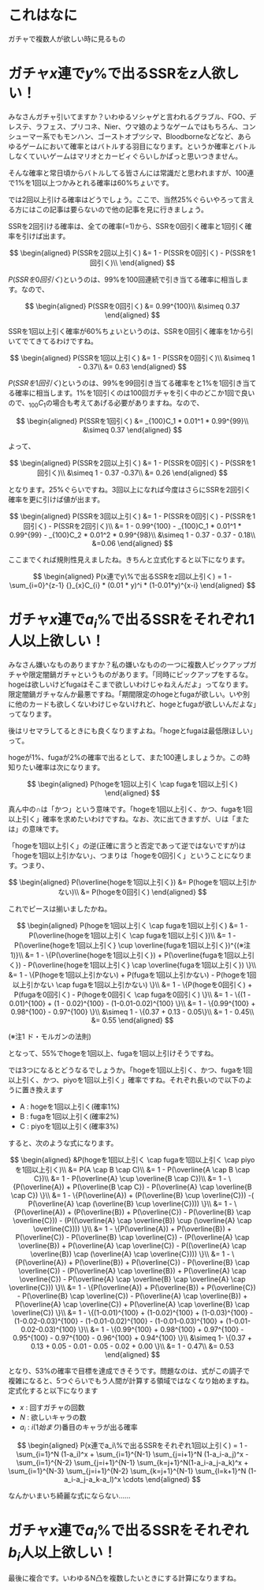 # これはなに

ガチャで複数人が欲しい時に見るもの

# ガチャ$x$連で$y$%で出るSSRを$z$人欲しい！

みなさんガチャ引いてますか？いわゆるソシャゲと言われるグラブル、FGO、デレステ、ラフェス、プリコネ、Nier、ウマ娘のようなゲームではもちろん、コンシューマー系でもモンハン、ゴーストオブツシマ、Bloodborneなどなど、あらゆるゲームにおいて確率とはバトルする羽目になります。というか確率とバトルしなくていいゲームはマリオとカービィぐらいしかぱっと思いつきません。

そんな確率と常日頃からバトルしてる皆さんには常識だと思われますが、100連で1%を1回以上つかみとれる確率は60%ちょいです。

では2回以上引ける確率はどうでしょう。ここで、当然25%ぐらいやろって言える方にはこの記事は要らないので他の記事を見に行きましょう。

SSRを2回引ける確率は、全ての確率(=1)から、SSRを0回引く確率と1回引く確率を引けば出ます。

$$
\begin{aligned}
	P(SSRを2回以上引く) &= 1 - P(SSRを0回引く) - P(SSRを1回引く)\\
\end{aligned}
$$

$P(SSRを0回引く)$というのは、99%を100回連続で引き当てる確率に相当します。なので、

$$
\begin{aligned}
	P(SSRを0回引く) &= 0.99^{100}\\
	&\simeq 0.37
\end{aligned}
$$

SSRを1回以上引く確率が60%ちょいというのは、SSRを0回引く確率を1から引いてでてきてるわけですね。

$$
\begin{aligned}
	P(SSRを1回以上引く) &= 1 - P(SSRを0回引く)\\
	&\simeq 1 - 0.37\\
	&= 0.63
\end{aligned}
$$

$P(SSRを1回引く)$というのは、99%を99回引き当てる確率をと1%を1回引き当てる確率に相当します。1%を1回引くのは100回ガチャを引く中のどこか1回で良いので、$_{100}C_1$の場合も考えてあげる必要がありますね。なので、

$$
\begin{aligned}
	P(SSRを1回引く) &= _{100}C_1 * 0.01^1 * 0.99^{99}\\
	&\simeq 0.37
\end{aligned}
$$

よって、

$$
\begin{aligned}
	P(SSRを2回以上引く) &= 1 - P(SSRを0回引く) - P(SSRを1回引く)\\
	&\simeq 1 - 0.37 -0.37\\
	&= 0.26
\end{aligned}
$$

となります。25%ぐらいですね。3回以上になれば今度はさらにSSRを2回引く確率を更に引けば値が出ます。

$$
\begin{aligned}
	P(SSRを3回以上引く) &= 1 - P(SSRを0回引く) - P(SSRを1回引く) - P(SSRを2回引く)\\
	&= 1 - 0.99^{100} - _{100}C_1 * 0.01^1 * 0.99^{99} - _{100}C_2 * 0.01^2 * 0.99^{98}\\
	&\simeq 1 - 0.37 - 0.37 - 0.18\\
	&=0.06
\end{aligned}
$$

ここまでくれば規則性見えましたね。きちんと立式化すると以下になります。

$$
\begin{aligned}
	P(x連でy\%で出るSSRをz回以上引く) = 1 - \sum_{i=0}^{z-1} {}_{x}C_{i} * (0.01 * y)^i * (1-0.01*y)^{x-i}
\end{aligned}
$$

# ガチャ$x$連で$a_i$%で出るSSRをそれぞれ1人以上欲しい！

みなさん嫌いなものありますか？私の嫌いなものの一つに複数人ピックアップガチャや限定闇鍋ガチャというものがあります。「同時にピックアップをするな。hogeは欲しいけどfugaはそこまで欲しいわけじゃねえんだよ」ってなります。限定闇鍋ガチャなんか最悪ですね。「期間限定のhogeとfugaが欲しい。いや別に他のカードも欲しくないわけじゃないけれど、hogeとfugaが欲しいんだよな」ってなります。

後はリセマラしてるときにも良くなりますよね。「hogeとfugaは最低限ほしい」って。

hogeが1%、fugaが2%の確率で出るとして、また100連しましょうか。この時知りたい確率は次になります。

$$
\begin{aligned}
	P(hogeを1回以上引く \cap fugaを1回以上引く)
\end{aligned}
$$

真ん中の$\cap$は「かつ」という意味です。「hogeを1回以上引く、かつ、fugaを1回以上引く」確率を求めたいわけですね。なお、次に出てきますが、$\cup$は「または」の意味です。

「hogeを1回以上引く」の逆(正確に言うと否定であって逆ではないですが)は「hogeを1回以上引かない」、つまりは「hogeを0回引く」ということになります。つまり、

$$
\begin{aligned}
	P(\overline{hogeを1回以上引く}) &= P(hogeを1回以上引かない)\\
	&= P(hogeを0回引く)
\end{aligned}
$$

これでピースは揃いましたかね。

$$
\begin{aligned}
	P(hogeを1回以上引く \cap fugaを1回以上引く) &= 1 - P(\overline{hogeを1回以上引く \cap fugaを1回以上引く})\\
	&= 1 - P(\overline{hogeを1回以上引く} \cup \overline{fugaを1回以上引く})^{(※注1)}\\
	&= 1 - \{P(\overline{hogeを1回以上引く}) + P(\overline{fugaを1回以上引く}) - P(\overline{hogeを1回以上引く} \cap \overline{fugaを1回以上引く}) \}\\
	&= 1 - \{P(hogeを1回以上引かない) + P(fugaを1回以上引かない) - P(hogeを1回以上引かない \cap fugaを1回以上引かない) \}\\
	&= 1 - \{P(hogeを0回引く) + P(fugaを0回引く) - P(hogeを0回引く \cap fugaを0回引く) \}\\
	&= 1 - \{(1 - 0.01)^{100} + (1 - 0.02)^{100} - (1-0.01-0.02)^{100} \}\\
	&= 1 - \{0.99^{100} + 0.98^{100} - 0.97^{100} \}\\
	&\simeq 1 - \{0.37 +  0.13 - 0.05\}\\
	&= 1 - 0.45\\
	&= 0.55
\end{aligned}
$$

(※注1 ド・モルガンの法則)

となって、55%でhogeを1回以上、fugaを1回以上引けそうですね。

では3つになるとどうなるでしょうか。「hogeを1回以上引く、かつ、fugaを1回以上引く、かつ、piyoを1回以上引く」確率ですね。それぞれ長いので以下のように置き換えます

* A : hogeを1回以上引く(確率1%)
* B : fugaを1回以上引く(確率2%)
* C : piyoを1回以上引く(確率3%)

すると、次のような式になります。

$$
\begin{aligned}
	&P(hogeを1回以上引く \cap fugaを1回以上引く \cap piyoを1回以上引く)\\
	&= P(A \cap B \cap C)\\
	&= 1 - P(\overline{A \cap B \cap C})\\
	&= 1 - P(\overline{A} \cup \overline{B \cap C})\\
	&= 1 - \{P(\overline{A}) + P(\overline{B \cap C}) - P(\overline{A} \cap \overline{B \cap C}) \}\\
	&= 1 - \{P(\overline{A}) + (P(\overline{B} \cup \overline{C})) -( P(\overline{A} \cap (\overline{B} \cup \overline{C}))) \}\\
	&= 1 - \{P(\overline{A}) + (P(\overline{B}) + P(\overline{C}) - P(\overline{B} \cap \overline{C})) - (P((\overline{A} \cap \overline{B}) \cup (\overline{A} \cap \overline{C}))) \}\\
	&= 1 - \{P(\overline{A}) + P(\overline{B}) + P(\overline{C}) - P(\overline{B} \cap \overline{C}) - (P(\overline{A} \cap \overline{B}) + P(\overline{A} \cap \overline{C}) - P((\overline{A} \cap \overline{B}) \cap (\overline{A} \cap \overline{C}))) \}\\
	&= 1 - \{P(\overline{A}) + P(\overline{B}) + P(\overline{C}) - P(\overline{B} \cap \overline{C}) - (P(\overline{A} \cap \overline{B}) + P(\overline{A} \cap \overline{C}) - P(\overline{A} \cap \overline{B} \cap \overline{A} \cap \overline{C})) \}\\
	&= 1 - \{P(\overline{A}) + P(\overline{B}) + P(\overline{C}) - P(\overline{B} \cap \overline{C}) - P(\overline{A} \cap \overline{B}) + P(\overline{A} \cap \overline{C}) + P(\overline{A} \cap \overline{B} \cap \overline{C}) \}\\
	&= 1 - \{(1-0.01)^{100} + (1-0.02)^{100} + (1-0.03)^{100} - (1-0.02-0.03)^{100} - (1-0.01-0.02)^{100} - (1-0.01-0.03)^{100} + (1-0.01-0.02-0.03)^{100} \}\\
	&= 1 - \{0.99^{100} + 0.98^{100} + 0.97^{100} - 0.95^{100} - 0.97^{100} - 0.96^{100} + 0.94^{100} \}\\
	&\simeq 1- \{0.37 + 0.13 + 0.05 - 0.01 - 0.05 - 0.02 + 0.00 \}\\
	&= 1 - 0.47\\
	&= 0.53
\end{aligned}
$$

となり、53%の確率で目標を達成できそうです。問題なのは、式がこの調子で複雑になると、5つぐらいでもう人間が計算する領域ではなくなり始めますね。定式化すると以下になります

* $x$ : 回すガチャの回数
* $N$ : 欲しいキャラの数
* $a_i$ : $i(1始まり)$番目のキャラが出る確率

$$
\begin{aligned}
	P(x連でa_i\%で出るSSRをそれぞれ1回以上引く) = 1 - \sum_{i=1}^N (1-a_i)^x + \sum_{i=1}^{N-1} \sum_{j=i+1}^N (1-a_i-a_j)^x - \sum_{i=1}^{N-2} \sum_{j=i+1}^{N-1} \sum_{k=j+1}^N(1-a_i-a_j-a_k)^x + \sum_{i=1}^{N-3} \sum_{j=i+1}^{N-2} \sum_{k=j+1}^{N-1} \sum_{l=k+1}^N (1-a_i-a_j-a_k-a_l)^x \cdots
\end{aligned}
$$

なんかいまいち綺麗な式にならない……


# ガチャ$x$連で$a_i$%で出るSSRをそれぞれ$b_i$人以上欲しい！

最後に複合です。いわゆるN凸を複数したいときにする計算になりますね。

